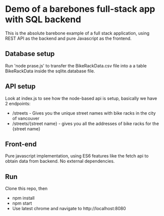 # Demo of a barebones full-stack app with SQL backend

This is the absolute barebone example of a full stack application,
using REST API as the backend and pure Javascript as the frontend.

## Database setup

Run 'node prase.js' to transfer the BikeRackData.csv file into a 
a table BikeRackData inside the sqlite.database file.

## API setup

Look at index.js to see how the node-based api is setup, basically
we have 2 endpoints:

 * /streets - Gives you the unique street names with bike racks in the city of vancouver
 * /streets/{street name} - gives you all the addresses of bike racks for the {street name}
 
## Front-end

Pure javascript implementation, using ES6 features like the fetch api to obtain data 
from backend.  No external dependencies.
 
## Run

Clone this repo, then

 * npm install
 * npm start
 * Use latest chrome and navigate to http://localhost:8080

